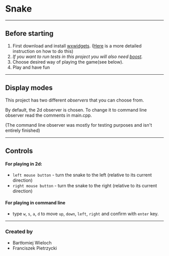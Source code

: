 # Snake

***

## Before starting

1. First download and install [wxwidgets](https://www.wxwidgets.org/downloads/). ([Here](https://docs.wxwidgets.org/3.2.2.1/overview_install.html) is a more detailed instruction on how to do this)
2. *If you want to run tests in this project you will also need [boost](https://www.boost.org/users/download/).*
3. Choose desired way of playing the game(see below).
4. Play and have fun

***

## Display modes 

This project has two different *observers* that you can choose from.

By default, the 2d observer is chosen. To change it to command line observer read the comments in main.cpp.

(The command line observer was mostly for testing purposes and isn't entirely finished)

***

## Controls

#### For playing in 2d:

- `left mouse button` - turn the snake to the left (relative to its current direction)
- `right mouse button` - turn the snake to the right (relative to its current direction)

#### For playing in command line

- type `w`, `s`, `a`, `d` to move `up`, `down`, `left`, `right` and confirm with `enter` key.

***

### Created by

- Bartłomiej Wieloch
- Franciszek Pietrzycki